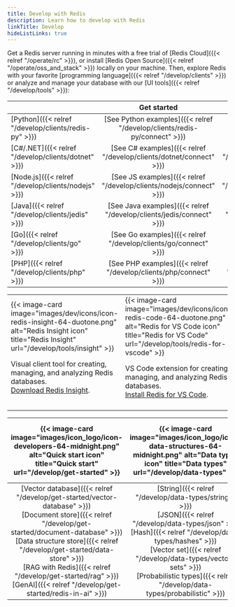 ```yaml
---
title: Develop with Redis
description: Learn how to develop with Redis
linkTitle: Develop
hideListLinks: true
---
```


Get a Redis server running in minutes with a free trial of
[Redis Cloud]({{< relref "/operate/rc" >}}), or install
[Redis Open Source]({{< relref "/operate/oss_and_stack" >}}) locally
on your machine. Then, explore Redis with your favorite
[programming language]({{< relref "/develop/clients" >}})
or analyze and manage your database with our
[UI tools]({{< relref "/develop/tools" >}}):

| | Get started | Document search | Vector search |
|:----- | :-----: | :-----: | :-----:|
| [Python]({{< relref "/develop/clients/redis-py" >}}) | [See Python examples]({{< relref "/develop/clients/redis-py/connect" >}}) | [See Python examples]({{< relref "/develop/clients/redis-py/queryjson" >}}) | [See Python examples]({{< relref "/develop/clients/redis-py/vecsearch" >}}) |
| [C#/.NET]({{< relref "/develop/clients/dotnet" >}}) | [See C# examples]({{< relref "/develop/clients/dotnet/connect" >}}) | [See C# examples]({{< relref "/develop/clients/dotnet/queryjson" >}}) | [See C# examples]({{< relref "/develop/clients/dotnet/vecsearch" >}}) |
| [Node.js]({{< relref "/develop/clients/nodejs" >}}) | [See JS examples]({{< relref "/develop/clients/nodejs/connect" >}}) | [See JS examples]({{< relref "/develop/clients/nodejs/queryjson" >}}) | [See JS examples]({{< relref "/develop/clients/nodejs/vecsearch" >}}) |
| [Java]({{< relref "/develop/clients/jedis" >}}) | [See Java examples]({{< relref "/develop/clients/jedis/connect" >}}) | [See Java examples]({{< relref "/develop/clients/jedis/queryjson" >}}) | [See Java examples]({{< relref "/develop/clients/jedis/vecsearch" >}}) |
| [Go]({{< relref "/develop/clients/go" >}}) | [See Go examples]({{< relref "/develop/clients/go/connect" >}}) | [See Go examples]({{< relref "/develop/clients/go/queryjson" >}}) | [See Go examples]({{< relref "/develop/clients/go/vecsearch" >}}) |
| [PHP]({{< relref "/develop/clients/php" >}}) | [See PHP examples]({{< relref "/develop/clients/php/connect" >}}) | [See PHP examples]({{< relref "/develop/clients/php/queryjson" >}}) | [See PHP examples]({{< relref "/develop/clients/php/vecsearch" >}}) |

| | |
| - | - |
|{{< image-card image="images/dev/icons/icon-redis-insight-64-duotone.png" alt="Redis Insight icon" title="Redis Insight" url="/develop/tools/insight" >}} <p>Visual client tool for creating, managing, and analyzing Redis databases.<br/><a href="https://redis.io/downloads/#insight">Download Redis Insight</a>.</p> | {{< image-card image="images/dev/icons/icon-redis-code-64-duotone.png" alt="Redis for VS Code icon" title="Redis for VS Code" url="/develop/tools/redis-for-vscode" >}} <p>VS Code extension for creating, managing, and analyzing Redis databases.<br/><a href="https://marketplace.visualstudio.com/items?itemName=redis.redis">Install Redis for VS Code</a>.</p> |
| | |

| {{< image-card image="images/icon_logo/icon-developers-64-midnight.png" alt="Quick start icon" title="Quick start" url="/develop/get-started" >}} | {{< image-card image="images/icon_logo/icon-data-structures-64-midnight.png" alt="Data types icon" title="Data types" url="/develop/data-types" >}} | {{< image-card image="images/icon_logo/icon-text-search-64-midnight.png" alt="Query engine icon" title="Query engine" url="/develop/ai/search-and-query" >}} |
|:---:| :---: | :---: |
| [Vector database]({{< relref "/develop/get-started/vector-database" >}})</br>[Document store]({{< relref "/develop/get-started/document-database" >}})</br>[Data structure store]({{< relref "/develop/get-started/data-store" >}})</br>[RAG with Redis]({{< relref "/develop/get-started/rag" >}})</br>[GenAI]({{< relref "/develop/get-started/redis-in-ai" >}}) | [String]({{< relref "/develop/data-types/strings" >}})</br>[JSON]({{< relref "/develop/data-types/json" >}})</br>[Hash]({{< relref "/develop/data-types/hashes" >}})</br>[Vector set]({{< relref "/develop/data-types/vector-sets" >}})</br>[Probabilistic types]({{< relref "/develop/data-types/probabilistic" >}}) | [Get started]({{< relref "/develop/ai/search-and-query" >}})</br>[Schema field types]({{< relref "/develop/ai/search-and-query/indexing/field-and-type-options" >}})</br>[Indexing]({{< relref "/develop/ai/search-and-query/indexing" >}})</br>[Querying]({{< relref "/develop/ai/search-and-query/query" >}})

